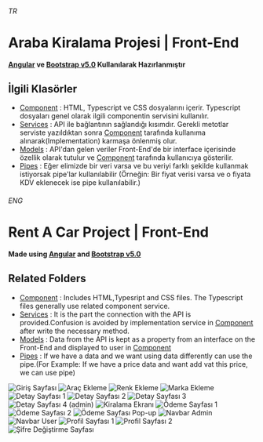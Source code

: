 ###### TR
# Araba Kiralama Projesi | Front-End
**[Angular](https://angular.io/cli) ve [Bootstrap v5.0](https://getbootstrap.com/docs/5.0/getting-started/introduction/) Kullanılarak Hazırlanmıştır**
## İlgili Klasörler
- [Component](https://github.com/mfbilgin42/kamp-final-project-front-end/tree/main/src/app/component) : HTML, Typescript ve CSS dosyalarını içerir. Typescript dosyaları genel olarak ilgili componentin servisini kullanılır.
- [Services](https://github.com/mfbilgin42/kamp-final-project-front-end/tree/main/src/app/services) : API ile bağlantının sağlandığı kısımdır. Gerekli metotlar serviste yazıldıktan sonra  [Component](https://github.com/mfbilgin42/kamp-final-project-front-end/tree/main/src/app/component) tarafında kullanıma alınarak(Implementation) karmaşa önlenmiş olur.
- [Models](https://github.com/mfbilgin42/kamp-final-project-front-end/tree/main/src/app/models) : API'dan gelen veriler Front-End'de bir interface içerisinde özellik olarak tutulur ve [Component](https://github.com/mfbilgin42/kamp-final-project-front-end/tree/main/src/app/component) tarafında kullanıcıya gösterilir.
- [Pipes](https://github.com/mfbilgin42/kamp-final-project-front-end/tree/main/src/app/pipes) : Eğer elimizde bir veri varsa ve bu veriyi farklı şekilde kullanmak istiyorsak pipe'lar kullanılabilir (Örneğin: Bir fiyat verisi varsa ve o fiyata KDV eklenecek ise pipe kullanılabilir.)

###### ENG
# Rent A Car Project | Front-End
**Made using [Angular](https://angular.io/cli) and [Bootstrap v5.0](https://getbootstrap.com/docs/5.0/getting-started/introduction/)**
## Related Folders
- [Component](https://github.com/mfbilgin42/kamp-final-project-front-end/tree/main/src/app/component) : Includes HTML,Typesript and CSS files. The Typescript files generally use related component service.
- [Services](https://github.com/mfbilgin42/kamp-final-project-front-end/tree/main/src/app/services) : It is the part the connection with the API is provided.Confusion is avoided by implementation service in [Component](https://github.com/mfbilgin42/kamp-final-project-front-end/tree/main/src/app/component) after write the necessary method.
- [Models](https://github.com/mfbilgin42/kamp-final-project-front-end/tree/main/src/app/models) : Data from the API is kept as a property from an interface on the Front-End and displayed to user in [Component](https://github.com/mfbilgin42/kamp-final-project-front-end/tree/main/src/app/component)
- [Pipes](https://github.com/mfbilgin42/kamp-final-project-front-end/tree/main/src/app/pipes) : If we have a data and  we want using data differently can use the pipe.(For Example: If we have a price data and want add vat this price, we can use pipe)



![Giriş Sayfası](https://i.hizliresim.com/3CHxmU.png)
![Araç Ekleme](https://i.hizliresim.com/fXJscO.png)
![Renk Ekleme](https://i.hizliresim.com/1M5zei.png)
![Marka Ekleme](https://i.hizliresim.com/wWOT44.png)
![Detay Sayfası 1](https://i.hizliresim.com/5R2YnL.png)
![Detay Sayfası 2](https://i.hizliresim.com/UuPD8e.png)
![Detay Sayfası 3](https://i.hizliresim.com/gypSJv.png)
![Detay Sayfası 4 (admin)](https://i.hizliresim.com/BnQ88E.png)
![Kiralama Ekranı](https://i.hizliresim.com/SjGhUP.png)
![Ödeme Sayfası 1](https://i.hizliresim.com/SjGhUP.png)
![Ödeme Sayfası 2 ](https://i.hizliresim.com/X9bEr2.png)
![Ödeme Sayfası Pop-up](https://i.hizliresim.com/7eAiyJ.png)
![Navbar Admin](https://i.hizliresim.com/Im1gT3.png)
![Navbar User](https://i.hizliresim.com/0bL1Lg.png)
![Profil Sayfası 1](https://i.hizliresim.com/2wykWZ.png)
![Profil Sayfası 2](https://i.hizliresim.com/wTLFtV.png)
![Şifre Değiştirme Sayfası](https://i.hizliresim.com/Pj2ZVV.png)
